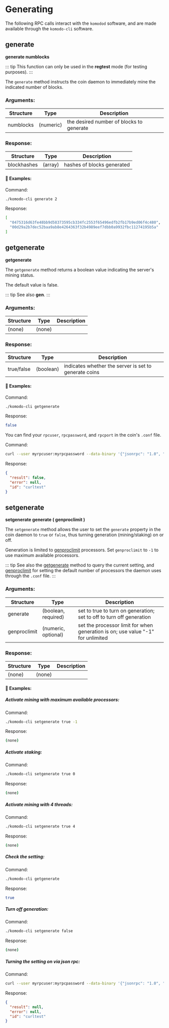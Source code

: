 # Generating

The following RPC calls interact with the `komodod` software, and are made available through the `komodo-cli` software.

## generate

**generate numblocks**

::: tip
This function can only be used in the <b>regtest</b> mode (for testing purposes).
:::

The `generate` method instructs the coin daemon to immediately mine the indicated number of blocks.

### Arguments:

| Structure | Type      | Description                              |
| --------- | --------- | ---------------------------------------- |
| numblocks | (numeric) | the desired number of blocks to generate |

### Response:

| Structure   | Type    | Description                |
| ----------- | ------- | -------------------------- |
| blockhashes | (array) | hashes of blocks generated |

#### :pushpin: Examples:

Command:

```bash
./komodo-cli generate 2
```

Response:

```bash
[
  "0475316d63fe48bb9d58373595cb334fc2553f65496edfb2fb17b9ed06f4c480",
  "00d29a2b7dec52baa9ab8e4264363f32b4989eef7dbb0a9932fbc11274195b5a"
]
```

## getgenerate

**getgenerate**

The `getgenerate` method returns a boolean value indicating the server's mining status.

The default value is false.

::: tip
See also <b>gen</b>.
:::

### Arguments:

| Structure | Type   | Description |
| --------- | ------ | ----------- |
| (none)    | (none) |

### Response:

| Structure  | Type      | Description                                           |
| ---------- | --------- | ----------------------------------------------------- |
| true/false | (boolean) | indicates whether the server is set to generate coins |

#### :pushpin: Examples:

Command:

```bash
./komodo-cli getgenerate
```

Response:

```bash
false
```

You can find your `rpcuser`, `rpcpassword`, and `rpcport` in the coin's `.conf` file.

Command:

```bash
curl --user myrpcuser:myrpcpassword --data-binary '{"jsonrpc": "1.0", "id":"curltest", "method": "getgenerate", "params": [] }' -H 'content-type: text/plain;' http://127.0.0.1:myrpcport/
```

Response:

```json
{
  "result": false,
  "error": null,
  "id": "curltest"
}
```

## setgenerate

**setgenerate generate ( genproclimit )**

The `setgenerate` method allows the user to set the `generate` property in the coin daemon to `true` or `false`, thus turning generation (mining/staking) on or off.

Generation is limited to [genproclimit](../installations/common-runtime-parameters.html#genproclimit) processors. Set `genproclimit` to `-1` to use maximum available processors.

::: tip
See also the [getgenerate](../komodo-api/generate.html#getgenerate) method to query the current setting, and [genproclimit](../installations/common-runtime-parameters.html#genproclimit) for setting the default number of processors the daemon uses through the `.conf` file.
:::

### Arguments:

| Structure    | Type                | Description                                                                     |
| ------------ | ------------------- | ------------------------------------------------------------------------------- |
| generate     | (boolean, required) | set to true to turn on generation; set to off to turn off generation            |
| genproclimit | (numeric, optional) | set the processor limit for when generation is on; use value "-1" for unlimited |

### Response:

| Structure | Type   | Description |
| --------- | ------ | ----------- |
| (none)    | (none) |

#### :pushpin: Examples:

##### Activate mining with maximum available processors:

Command:

```bash
./komodo-cli setgenerate true -1
```

Response:

```bash
(none)
```

##### Activate staking:

Command:

```bash
./komodo-cli setgenerate true 0
```

Response:

```bash
(none)
```

##### Activate mining with 4 threads:

Command:

```bash
./komodo-cli setgenerate true 4
```

Response:

```bash
(none)
```

##### Check the setting:

Command:

```bash
./komodo-cli getgenerate
```

Response:

```bash
true
```

##### Turn off generation:

Command:

```bash
./komodo-cli setgenerate false
```

Response:

```bash
(none)
```

##### Turning the setting on via json rpc:

Command:

```bash
curl --user myrpcuser:myrpcpassword --data-binary '{"jsonrpc": "1.0", "id":"curltest", "method": "setgenerate", "params": [true, 1] }' -H 'content-type: text/plain;' http://127.0.0.1:myrpcport/
```

Response:

```json
{
  "result": null,
  "error": null,
  "id": "curltest"
}
```
